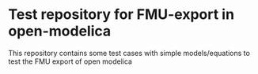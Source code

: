 # Test repository for FMU-export in open-modelica

This repository contains some test cases with simple models/equations to test the FMU export of open modelica

